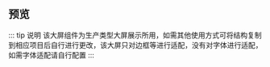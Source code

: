 <!--
 * @Description: 大屏展示
 * @Author: jz
 * @Date: 2021-01-20 16:08:41
 * @EditAuthor: 修改人名称
 * @LastEditTime: 2021-07-26 16:51:54
-->

## 预览

::: tip 说明
该大屏组件为生产类型大屏展示所用，如需其他使用方式可将结构复制到相应项目后自行进行更改，该大屏只对边框等进行适配，没有对字体进行适配，如需字体适配请自行配置
:::
<screen-screenItem1-screen1 />
